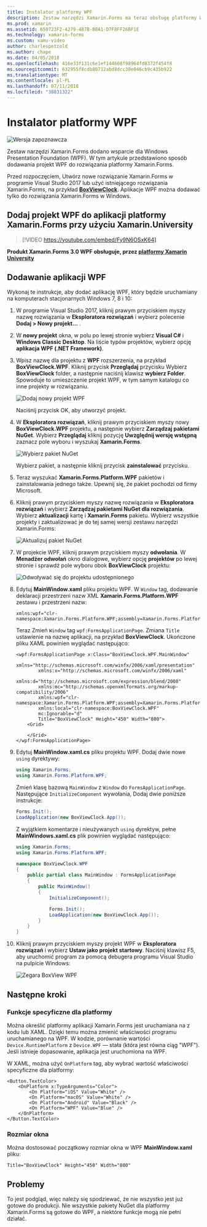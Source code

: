 ```yaml
---
title: Instalator platformy WPF
description: Zestaw narzędzi Xamarin.Forms ma teraz obsługę platformy WPF w wersji zapoznawczej
ms.prod: xamarin
ms.assetid: 650723F2-4279-4B7B-B0A1-D7F8FF26BF1E
ms.technology: xamarin-forms
ms.custom: xamu-video
author: charlespetzold
ms.author: chape
ms.date: 04/05/2018
ms.openlocfilehash: 416e33f131c6e1ef144608f98964fd8372f454f8
ms.sourcegitcommit: 632955f8cdb80712abd8dcc30e046cb9c435b922
ms.translationtype: MT
ms.contentlocale: pl-PL
ms.lasthandoff: 07/11/2018
ms.locfileid: "38831322"
---
```

# <a name="wpf-platform-setup"></a>Instalator platformy WPF

![Wersja zapoznawcza](~/media/shared/preview.png)

Zestaw narzędzi Xamarin.Forms dodano wsparcie dla Windows Presentation Foundation (WPF). W tym artykule przedstawiono sposób dodawania projekt WPF do rozwiązania platformy Xamarin.Forms.

Przed rozpoczęciem, Utwórz nowe rozwiązanie Xamarin.Forms w programie Visual Studio 2017 lub użyć istniejącego rozwiązania Xamarin.Forms, na przykład [ **BoxViewClock**](https://developer.xamarin.com/samples/xamarin-forms/BoxView/BoxViewClock/). Aplikacje WPF można dodawać tylko do rozwiązania Xamarin.Forms w Windows.

## <a name="add-a-wpf-project-to-a-xamarinforms-app-with-xamarinuniversity"></a>Dodaj projekt WPF do aplikacji platformy Xamarin.Forms przy użyciu Xamarin.University

> [!VIDEO https://youtube.com/embed/Fy9N6OSxK64]

**Produkt Xamarin.Forms 3.0 WPF obsługuje, przez [platformy Xamarin University](https://university.xamarin.com/)**

## <a name="adding-a-wpf-app"></a>Dodawanie aplikacji WPF

Wykonaj te instrukcje, aby dodać aplikację WPF, który będzie uruchamiany na komputerach stacjonarnych Windows 7, 8 i 10:

1. W programie Visual Studio 2017, kliknij prawym przyciskiem myszy nazwę rozwiązania w **Eksploratora rozwiązań** i wybierz polecenie **Dodaj > Nowy projekt...** .

2. W **nowy projekt** okna, w polu po lewej stronie wybierz **Visual C#** i **Windows Classic Desktop**. Na liście typów projektów, wybierz opcję **aplikacja WPF (.NET Framework)**. 

3. Wpisz nazwę dla projektu z **WPF** rozszerzenia, na przykład **BoxViewClock.WPF**. Kliknij przycisk **Przeglądaj** przycisku Wybierz **BoxViewClock** folder, a następnie naciśnij klawisz **wybierz Folder**. Spowoduje to umieszczenie projekt WPF, w tym samym katalogu co inne projekty w rozwiązaniu.

    ![Dodaj nowy projekt WPF](wpf-images/add-new-project.png "Dodaj nowy projekt WPF")

    Naciśnij przycisk OK, aby utworzyć projekt.

4. W **Eksploratora rozwiązań**, kliknij prawym przyciskiem myszy nowy **BoxViewClock.WPF** projektu, a następnie wybierz **Zarządzaj pakietami NuGet**. Wybierz **Przeglądaj** kliknij pozycję **Uwzględnij wersję wstępną** zaznacz pole wyboru i wyszukaj **Xamarin.Forms**.

    ![Wybierz pakiet NuGet](wpf-images/select-nuget-package.png "wybierz pakiet NuGet")

    Wybierz pakiet, a następnie kliknij przycisk **zainstalować** przycisku.

5. Teraz wyszukać **Xamarin.Forms.Platform.WPF** pakietów i zainstalowania jednego także. Upewnij się, że pakiet pochodzi od firmy Microsoft.

6. Kliknij prawym przyciskiem myszy nazwę rozwiązania w **Eksploratora rozwiązań** i wybierz **Zarządzaj pakietami NuGet dla rozwiązania**. Wybierz **aktualizacji** kartę i **Xamarin.Forms** pakietu. Wybierz wszystkie projekty i zaktualizować je do tej samej wersji zestawu narzędzi Xamarin.Forms:

    ![Aktualizuj pakiet NuGet](wpf-images/update-nuget-package.png "aktualizacji pakietu NuGet") 

7. W projekcie WPF, kliknij prawym przyciskiem myszy **odwołania**. W **Menadżer odwołań** okno dialogowe, wybierz opcję **projektów** po lewej stronie i sprawdź pole wyboru obok **BoxViewClock** projektu:

    ![Odwoływać się do projektu udostępnionego](wpf-images/reference-shared-project.png "odwoływać się do projektu udostępnionego")

8. Edytuj **MainWindow.xaml** pliku projektu WPF. W `Window` tag, dodawanie deklaracji przestrzeni nazw XML **Xamarin.Forms.Platform.WPF** zestawu i przestrzeni nazw:

    ```xaml
    xmlns:wpf="clr-namespace:Xamarin.Forms.Platform.WPF;assembly=Xamarin.Forms.Platform.WPF"
    ```

    Teraz Zmień `Window` tag `wpf:FormsApplicationPage`. Zmiana `Title` ustawienie na nazwę aplikacji, na przykład **BoxViewClock**. Ukończone pliku XAML powinien wyglądać następująco:

    ```xaml
    <wpf:FormsApplicationPage x:Class="BoxViewClock.WPF.MainWindow"
            xmlns="http://schemas.microsoft.com/winfx/2006/xaml/presentation"
            xmlns:x="http://schemas.microsoft.com/winfx/2006/xaml"
            xmlns:d="http://schemas.microsoft.com/expression/blend/2008"
            xmlns:mc="http://schemas.openxmlformats.org/markup-compatibility/2006"
            xmlns:wpf="clr-namespace:Xamarin.Forms.Platform.WPF;assembly=Xamarin.Forms.Platform.WPF"
            xmlns:local="clr-namespace:BoxViewClock.WPF"
            mc:Ignorable="d"
            Title="BoxViewClock" Height="450" Width="800">
        <Grid>
        
        </Grid>
    </wpf:FormsApplicationPage>
    ```

9. Edytuj **MainWindow.xaml.cs** pliku projektu WPF. Dodaj dwie nowe `using` dyrektywy:

    ```csharp
    using Xamarin.Forms;
    using Xamarin.Forms.Platform.WPF;
    ```

    Zmień klasę bazową `MainWindow` z `Window` do `FormsApplicationPage`. Następujące `InitializeComponent` wywołania, Dodaj dwie poniższe instrukcje:

    ```csharp
    Forms.Init();
    LoadApplication(new BoxViewClock.App());
    ```
    
    Z wyjątkiem komentarze i nieużywanych `using` dyrektyw, pełne **MainWindows.xaml.cs** plik powinien wyglądać następująco:

    ```csharp
    using Xamarin.Forms;
    using Xamarin.Forms.Platform.WPF;

    namespace BoxViewClock.WPF
    {
        public partial class MainWindow : FormsApplicationPage
        {
            public MainWindow()
            {
                InitializeComponent();

                Forms.Init();
                LoadApplication(new BoxViewClock.App());
            }
        }
    }
    ```

10. Kliknij prawym przyciskiem myszy projekt WPF w **Eksploratora rozwiązań** i wybierz **Ustaw jako projekt startowy**. Naciśnij klawisz F5, aby uruchomić program za pomocą debugera programu Visual Studio na pulpicie Windows:

    ![Zegara BoxView WPF](wpf-images/wpf-boxviewclock.png "zegara BoxView WPF" )

## <a name="next-steps"></a>Następne kroki

### <a name="platform-specifics"></a>Funkcje specyficzne dla platformy

Można określić platformy aplikacji Xamarin.Forms jest uruchamiana na z kodu lub XAML. Dzięki temu można zmienić właściwości programu uruchamianego na WPF. W kodzie, porównanie wartości `Device.RuntimePlatform` z `Device.WPF` — stała (która jest równa ciąg "WPF"). Jeśli istnieje dopasowanie, aplikacja jest uruchomiona na WPF.

W XAML, można użyć `OnPlatform` tag, aby wybrać wartość właściwości specyficzne dla platformy:

```xaml
<Button.TextColor>
    <OnPlatform x:TypeArguments="Color">
        <On Platform="iOS" Value="White" />
        <On Platform="macOS" Value="White" />
        <On Platform="Android" Value="Black" />
        <On Platform="WPF" Value="Blue" />
    </OnPlatform>
</Button.TextColor>
```

### <a name="window-size"></a>Rozmiar okna

Można dostosować początkowy rozmiar okna w WPF **MainWindow.xaml** pliku:

```xaml
Title="BoxViewClock" Height="450" Width="800"
```

## <a name="issues"></a>Problemy

To jest podgląd, więc należy się spodziewać, że nie wszystko jest już gotowe do produkcji. Nie wszystkie pakiety NuGet dla platformy Xamarin.Forms są gotowe do WPF, a niektóre funkcje mogą nie pełni działać.

